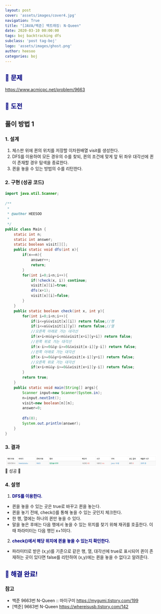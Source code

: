 ```yaml
---
layout: post
cover: 'assets/images/cover4.jpg'
navigation: True
title: "[JAVA/백준] 백트래킹: N-Queen"
date: 2020-03-10 00:00:00
tags: boj backtracking dfs
subclass: 'post tag-boj'
logo: 'assets/images/ghost.png'
author: heesoo
categories: boj
---
```

## <span style="color:navy">👀 문제</span>
<https://www.acmicpc.net/problem/9663>

## <span style="color:navy">👊 도전</span>

## 풀이 방법 1

### 1. 설계
1. 체스판 위에 퀸의 위치를 저장할 이차원배열 visit를 생성한다.
2. DFS를 이용하여 모든 경우의 수를 찾되, 퀸의 조건에 맞게 앞 뒤 좌우 대각선에 퀸이 존재할 경우 탐색을 종료한다.
3. 퀸을 놓을 수 있는 방법의 수를 리턴한다.

### 2. 구현 (성공 코드)
```java
import java.util.Scanner;

/**
 * 
 * @author HEESOO
 *
 */
public class Main {
	static int n;
	static int answer;
	static boolean visit[][];
	public static void dfs(int x){
		if(x==n){
			answer++;
			return;
		}
		for(int i=0;i<n;i++){
			if(!check(x, i)) continue;
			visit[x][i]=true;
			dfs(x+1);
			visit[x][i]=false;
		}
	}
	public static boolean check(int x, int y){
		for(int i=0;i<n;i++){
			if(i<=y&&visit[x][i]) return false;//행
			if(i<=x&&visit[i][y]) return false;//열
            //오른쪽 아래로 가는 대각선
			if(x+i<n&&y+i<n&&visit[x+i][y+i]) return false;
            //왼쪽 위로 가는 대각선
			if(x-i>=0&&y-i>=0&&visit[x-i][y-i]) return false;
            //왼쪽 아래로 가는 대각선
			if(x-i>=0&&y+i<n&&visit[x-i][y+i]) return false;
            //오른쪽 위로 가는 대각선
			if(x+i<n&&y-i>=0&&visit[x+i][y-i]) return false;
		}
		return true;
	}
	public static void main(String[] args){
		Scanner input=new Scanner(System.in);
		n=input.nextInt();
		visit=new boolean[n][n];
		answer=0;
		
		dfs(0);
		System.out.println(answer);
	}
}
 ```

### 3. 결과
![실행결과](./assets/images/200310_5.PNG)
🤟 성공 🤟

### 4. 설명
1. **<span style="color:navy">DFS를 이용한다.</span>**
- 퀸을 놓을 수 있는 곳은 true로 바꾸고 퀸을 놓는다.
- 퀸을 놓기 전에, check()를 통해 놓을 수 있는 곳인지 체크한다.
- 한 행, 열에는 하나의 퀸만 놓을 수 있다.
- 말을 놓은 후에는 다음 행에서 놓을 수 있는 위치를 찾기 위해 재귀를 호출한다. 이때 파라미터는 다음 행인 x+1이다.

2. **<span style="color:navy">check()에서 해당 위치에 퀸을 놓을 수 있는지 확인한다.</span>**
- 파라미터로 받은 (x,y)를 기준으로 같은 행, 열, 대각선에 true로 표시되어 퀸이 존재하는 곳이 있다면 false를 리턴하여 (x,y)에는 퀸을 놓을 수 없다고 알려준다.

## <span style="color:navy">👏 해결 완료!</span>

### 참고
- 백준 9663번 N-Queen :: 마이구미 <https://mygumi.tistory.com/199>
- [백준] 9663번 N-Queen <https://whereisusb.tistory.com/142>